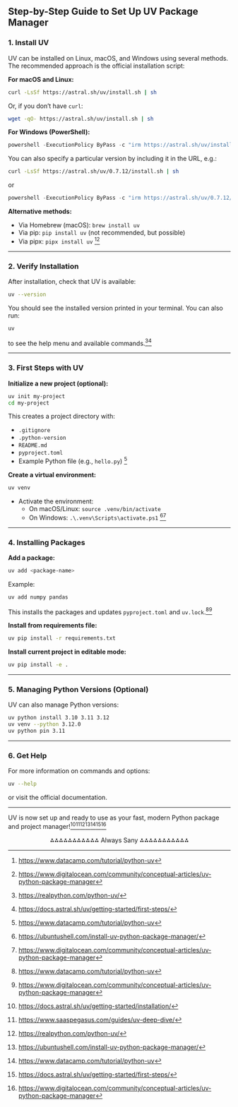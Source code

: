 ## Step-by-Step Guide to Set Up UV Package Manager

### 1. Install UV

UV can be installed on Linux, macOS, and Windows using several methods. The recommended approach is the official installation script:

**For macOS and Linux:**

```bash
curl -LsSf https://astral.sh/uv/install.sh | sh
```

Or, if you don’t have `curl`:

```bash
wget -qO- https://astral.sh/uv/install.sh | sh
```

**For Windows (PowerShell):**

```powershell
powershell -ExecutionPolicy ByPass -c "irm https://astral.sh/uv/install.ps1 | iex"
```

You can also specify a particular version by including it in the URL, e.g.:

```bash
curl -LsSf https://astral.sh/uv/0.7.12/install.sh | sh
```

or

```powershell
powershell -ExecutionPolicy ByPass -c "irm https://astral.sh/uv/0.7.12/install.ps1 | iex"
```

**Alternative methods:**

- Via Homebrew (macOS): `brew install uv`
- Via pip: `pip install uv` (not recommended, but possible)
- Via pipx: `pipx install uv` [^5][^7]

---

### 2. Verify Installation

After installation, check that UV is available:

```bash
uv --version
```

You should see the installed version printed in your terminal.
You can also run:

```bash
uv
```

to see the help menu and available commands.[^3][^6]

---

### 3. First Steps with UV

**Initialize a new project (optional):**

```bash
uv init my-project
cd my-project
```

This creates a project directory with:

- `.gitignore`
- `.python-version`
- `README.md`
- `pyproject.toml`
- Example Python file (e.g., `hello.py`)
[^5]

**Create a virtual environment:**

```bash
uv venv
```

- Activate the environment:
    - On macOS/Linux: `source .venv/bin/activate`
    - On Windows: `.\.venv\Scripts\activate.ps1`
[^4][^7]

---

### 4. Installing Packages

**Add a package:**

```bash
uv add <package-name>
```

Example:

```bash
uv add numpy pandas
```

This installs the packages and updates `pyproject.toml` and `uv.lock`.[^5][^7]

**Install from requirements file:**

```bash
uv pip install -r requirements.txt
```

**Install current project in editable mode:**

```bash
uv pip install -e .
```


---

### 5. Managing Python Versions (Optional)

UV can also manage Python versions:

```bash
uv python install 3.10 3.11 3.12
uv venv --python 3.12.0
uv python pin 3.11
```


---

### 6. Get Help

For more information on commands and options:

```bash
uv --help
```

or visit the official documentation.

---

UV is now set up and ready to use as your fast, modern Python package and project manager![^1][^2][^3][^4][^5][^6][^7]

<div style="text-align: center">⁂⁂⁂⁂⁂⁂⁂⁂⁂⁂⁂ Always Sany ⁂⁂⁂⁂⁂⁂⁂⁂⁂⁂⁂</div>

[^1]: https://docs.astral.sh/uv/getting-started/installation/

[^2]: https://www.saaspegasus.com/guides/uv-deep-dive/

[^3]: https://realpython.com/python-uv/

[^4]: https://ubuntushell.com/install-uv-python-package-manager/

[^5]: https://www.datacamp.com/tutorial/python-uv

[^6]: https://docs.astral.sh/uv/getting-started/first-steps/

[^7]: https://www.digitalocean.com/community/conceptual-articles/uv-python-package-manager

[^8]: https://www.youtube.com/watch?v=JtR7EyMcaWU

[^9]: https://www.youtube.com/watch?v=JeiCxJP7IK4

[^10]: https://www.youtube.com/watch?v=AMdG7IjgSPM

